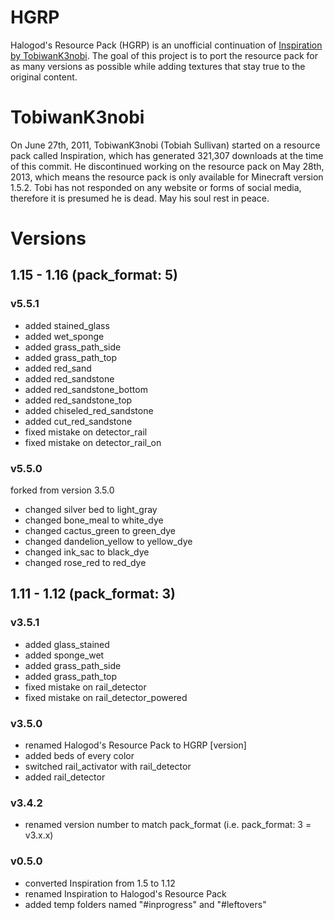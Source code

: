 # HGRP
Halogod's Resource Pack (HGRP) is an unofficial continuation of [Inspiration by TobiwanK3nobi](https://www.planetminecraft.com/texture-pack/inspiration-by-tobiwank3nobi/). The goal of this project is to port the resource pack for as many versions as possible while adding textures that stay true to the original content.

# TobiwanK3nobi
On June 27th, 2011, TobiwanK3nobi (Tobiah Sullivan) started on a resource pack called Inspiration, which has generated 321,307 downloads at the time of this commit. He discontinued working on the resource pack on May 28th, 2013, which means the resource pack is only available for Minecraft version 1.5.2. Tobi has not responded on any website or forms of social media, therefore it is presumed he is dead. May his soul rest in peace.

# Versions
## 1.15 - 1.16 (pack_format: 5)
### v5.5.1
* added stained_glass
* added wet_sponge
* added grass_path_side
* added grass_path_top
* added red_sand
* added red_sandstone
* added red_sandstone_bottom
* added red_sandstone_top
* added chiseled_red_sandstone
* added cut_red_sandstone
* fixed mistake on detector_rail
* fixed mistake on detector_rail_on


### v5.5.0
forked from version 3.5.0
* changed silver bed to light_gray
* changed bone_meal to white_dye
* changed cactus_green to green_dye
* changed dandelion_yellow to yellow_dye
* changed ink_sac to black_dye
* changed rose_red to red_dye

## 1.11 - 1.12 (pack_format: 3)
### v3.5.1
* added glass_stained
* added sponge_wet
* added grass_path_side
* added grass_path_top
* fixed mistake on rail_detector
* fixed mistake on rail_detector_powered

### v3.5.0
* renamed Halogod's Resource Pack to HGRP [version]
* added beds of every color
* switched rail_activator with rail_detector
* added rail_detector

### v3.4.2
* renamed version number to match pack_format (i.e. pack_format: 3 = v3.x.x)

### v0.5.0
* converted Inspiration from 1.5 to 1.12
* renamed Inspiration to Halogod's Resource Pack
* added temp folders named "#inprogress" and "#leftovers"
